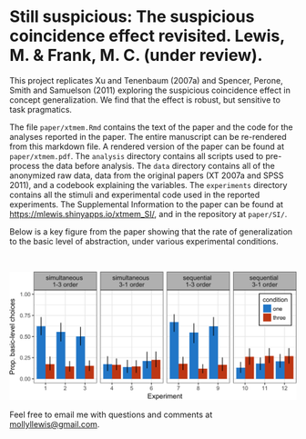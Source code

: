 Still suspicious: The suspicious coincidence effect revisited. Lewis, M. & Frank, M. C. (under review).
===

This project replicates Xu and Tenenbaum (2007a) and Spencer, Perone, Smith and Samuelson (2011) exploring the suspicious coincidence effect in concept generalization. We find that the effect is robust, but sensitive to task pragmatics. 

The file `paper/xtmem.Rmd` contains the text of the paper and the code for the analyses reported in the paper. The entire manuscript can be re-rendered from this markdown file. A rendered version of the paper can be found at `paper/xtmem.pdf`. The `analysis` directory contains all scripts used to pre-process the data before analysis. The `data` directory contains all of the anonymized raw data, data from the original papers (XT 2007a and SPSS 2011), and a codebook explaining the variables. The `experiments` directory contains all the stimuli and experimental code used in the reported experiments. The Supplemental Information to the paper can be found at https://mlewis.shinyapps.io/xtmem_SI/, and in the repository at `paper/SI/`.

Below is a key figure from the paper showing that the rate of generalization to the basic level of abstraction, under various experimental conditions.

<br>

![](paper/figs/barplot.png?raw=true)


Feel free to email me with questions and comments at mollyllewis@gmail.com.
